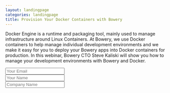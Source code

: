```yaml
---
layout: landingpage
categories: landingpage
title: Provision Your Docker Containers with Bowery 
---
```


Docker Engine is a runtime and packaging tool, mainly used to manage infrastructure around Linux Containers. At Bowery, we use Docker containers to help manage individual development environments and we make it easy for you to deploy your Bowery apps into Docker containers for production. In this webinar, Bowery CTO Steve Kaliski will show you how to manage your development environments with Bowery and Docker. 

<form accept-charset="UTF-8" action="https://formkeep.com/f/32b7d8ce0989" method="POST">
	
  <input type="hidden" name="utf8" value="✓">
  <input type="email" name="email" placeholder="Your Email"></br>
  <input type="text" name="name" placeholder="Your Name"></br>
  <input type="company" name="company name" placeholder="Company Name"></br>
</form>